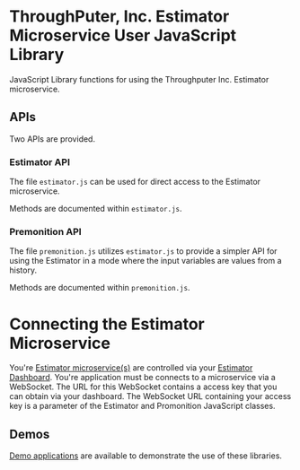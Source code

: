 # ThroughPuter, Inc. Estimator Microservice User JavaScript Library

JavaScript Library functions for using the Throughputer Inc. Estimator microservice.

## APIs

Two APIs are provided.

### Estimator API

The file `estimator.js` can be used for direct access to the Estimator microservice.

Methods are documented within `estimator.js`.

### Premonition API

The file `premonition.js` utilizes `estimator.js` to provide a simpler API for using the Estimator in a mode where the input variables are values from a history.

Methods are documented within `premonition.js`.

# Connecting the Estimator Microservice

You're [Estimator microservice(s)](https://www.estimatorlab.com) are controlled via your [Estimator Dashboard](https://www.estimatorlab.com). You're application must be connects to a microservice via a WebSocket. The URL for this WebSocket contains a access key that you can obtain via your dashboard. The WebSocket URL containing your access key is a parameter of the Estimator and Promonition JavaScript classes.

## Demos

[Demo applications](https://github.com/throughputer/estimator_demos) are available to demonstrate the use of these libraries.
